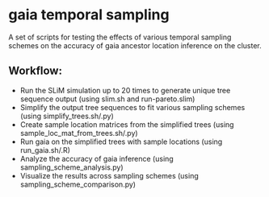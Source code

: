 # gaia temporal sampling

A set of scripts for testing the effects of various temporal sampling schemes on the accuracy of gaia ancestor location inference on the cluster.

## Workflow:

- Run the SLiM simulation up to 20 times to generate unique tree sequence output (using slim.sh and run-pareto.slim)
- Simplify the output tree sequences to fit various sampling schemes (using simplify_trees.sh/.py)
- Create sample location matrices from the simplified trees (using sample_loc_mat_from_trees.sh/.py)
- Run gaia on the simplified trees with sample locations (using run_gaia.sh/.R)
- Analyze the accuracy of gaia inference (using sampling_scheme_analysis.py)
- Visualize the results across sampling schemes (using sampling_scheme_comparison.py)

